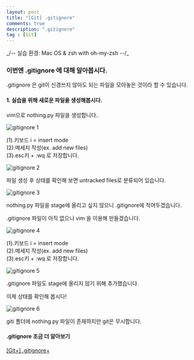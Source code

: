 ```yaml
---
layout: post
title: "[Git] .gitignore"
comments: true
description: ".gitignore"
tag : [Git]
---
```

<div class="divider"></div>
_/-- 실습 환경: Mac OS & zsh with oh-my-zsh --/_
<div class="divider"></div>

### 이번엔 .gitignore 에 대해 알아봅시다. <br>

.gitignore 은 git이 신경쓰지 않아도 되는 파일을 모아놓은 것이라 할 수 있습니다. <br>

#### 1. 실습을 위해 새로운 파일을 생성해봅시다. <br>

  vim으로 nothing.py 파일을 생성합니다..<br>

  ![gitignore 1](https://krispedia.github.io/assets/images/gitignore_1.jpg)

(1).키보드 i = insert mode<br>
(2).메세지 작성(ex. add new files)<br>
(3).esc키 + :wq 로 저장합니다. <br>

  ![gitignore 2](https://krispedia.github.io/assets/images/gitignore_2.jpg)

  파일 생성 후 상태를 확인해 보면 untracked files로 분류되어 있습니다. 

  ![gitignore 3](https://krispedia.github.io/assets/images/gitignore_3.jpg)

  nothing.py 파일을 stage에 올리고 싶지 않으니 .gitignore에 적어두겠습니다. <br>

  .gitignore 파일이 아직 없으니 vim 을 이용해 만들겠습니다.<br>
  
  ![gitignore 4](https://krispedia.github.io/assets/images/gitignore_4.jpg)

(1).키보드 i = insert mode<br>
(2).메세지 작성(ex. add new files)<br>
(3).esc키 + :wq 로 저장합니다. <br>

  ![gitignore 5](https://krispedia.github.io/assets/images/gitignore_5.jpg)

  .gitignore 파일도 stage에 올리지 않기 위해 추가했습니다. <br>

  이제 상태를 확인해 봅시다!<br>

  ![gitignore 6](https://krispedia.github.io/assets/images/gitignore_6.jpg)

  giti 폴더에 nothing.py 파일이 존재하지만 git은 무시합니다. <br>

<div class="divider"></div>

#### **.gitignore 조금 더 알아보기**<br>

[[Git+] .gitignore+](https://krispedia.github.io/git+-.gitignore)